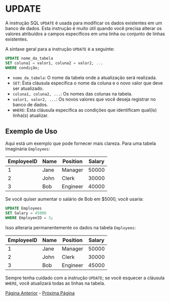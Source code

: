 # UPDATE

A instrução SQL `UPDATE` é usada para modificar os dados existentes em um banco de dados. Esta instrução é muito útil quando você precisa alterar os valores atribuídos a campos específicos em uma linha ou conjunto de linhas existentes.

A sintaxe geral para a instrução `UPDATE` é a seguinte:

```sql
UPDATE nome_da_tabela
SET coluna1 = valor1, coluna2 = valor2, ...
WHERE condição;
```

- `nome_da_tabela`: O nome da tabela onde a atualização será realizada.
- `SET`: Esta cláusula especifica o nome da coluna e o novo valor que deve ser atualizado.
- `coluna1, coluna2, ...`: Os nomes das colunas na tabela.
- `valor1, valor2, ...`: Os novos valores que você deseja registrar no banco de dados.
- `WHERE`: Esta cláusula especifica as condições que identificam qual(is) linha(s) atualizar.

## Exemplo de Uso

Aqui está um exemplo que pode fornecer mais clareza. Para uma tabela imaginária `Employees`:

| EmployeeID | Name    | Position | Salary |
|------------|---------|----------|--------|
| 1          | Jane    | Manager  | 50000  |
| 2          | John    | Clerk    | 30000  |
| 3          | Bob     | Engineer | 40000  |

Se você quiser aumentar o salário de Bob em $5000, você usaria:

```sql
UPDATE Employees
SET Salary = 45000
WHERE EmployeeID = 3;
```

Isso alteraria permanentemente os dados na tabela `Employees`:

| EmployeeID | Name    | Position | Salary |
|------------|---------|----------|--------|
| 1          | Jane    | Manager  | 50000  |
| 2          | John    | Clerk    | 30000  |
| 3          | Bob     | Engineer | 45000  |

Sempre tenha cuidado com a instrução `UPDATE`; se você esquecer a cláusula `WHERE`, você atualizará todas as linhas na tabela.

[Página Anterior](../update/README.md) - [Próxima Página](../delete/README.md)